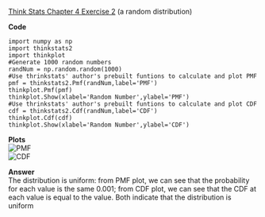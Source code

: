 [Think Stats Chapter 4 Exercise 2](http://greenteapress.com/thinkstats2/html/thinkstats2005.html#toc41) (a random distribution)

**Code**
```
import numpy as np   
import thinkstats2   
import thinkplot   
#Generate 1000 random numbers   
randNum = np.random.random(1000)   
#Use thrinkstats' author's prebuilt funtions to calculate and plot PMF   
pmf = thinkstats2.Pmf(randNum,label='PMF')   
thinkplot.Pmf(pmf)   
thinkplot.Show(xlabel='Random Number',ylabel='PMF')   
#Use thrinkstats' author's prebuilt funtions to calculate and plot CDF   
cdf = thinkstats2.Cdf(randNum,label='CDF')   
thinkplot.Cdf(cdf)   
thinkplot.Show(xlabel='Random Number',ylabel='CDF')   
```
**Plots**  
![PMF](dsp/img/Figure_C4_PMF.png)  
![CDF](dsp/img/Figure_C4_CDF.png)  
  
**Answer**    
The distribution is uniform: from PMF plot, we can see that the probability for each value is the same 0.001; from CDF plot, we can see that the CDF at each value is equal to the value. Both indicate that the distribution is uniform  
